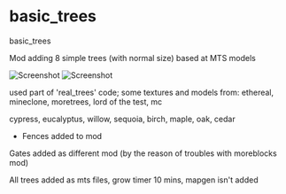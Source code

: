 # basic_trees
basic_trees

Mod adding 8 simple trees (with normal size) based at MTS models

![Screenshot](https://image.ibb.co/nAx2L9/ezgif_5_5023bb1618_min.gif)
![Screenshot](https://image.ibb.co/iwWmid/ezgif_3_d6689edae4_min.gif)

used part of 'real_trees' code;
some textures and models from: ethereal, mineclone, moretrees, lord of the test, mc


cypress, eucalyptus, willow, sequoia, birch, maple, oak, cedar


+ Fences added to mod

Gates added as different mod (by the reason of troubles with moreblocks mod)

All trees added as mts files, grow timer 10 mins, mapgen isn't added
